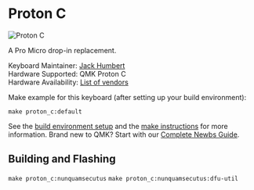 Proton C
===

![Proton C](https://i.imgur.com/xZrjIqa.jpg)

A Pro Micro drop-in replacement.

Keyboard Maintainer: [Jack Humbert](https://github.com/jackhumbert)  
Hardware Supported: QMK Proton C  
Hardware Availability: [List of vendors](https://qmk.fm/proton-c)

Make example for this keyboard (after setting up your build environment):

    make proton_c:default

See the [build environment setup](https://docs.qmk.fm/#/getting_started_build_tools) and the [make instructions](https://docs.qmk.fm/#/getting_started_make_guide) for more information. Brand new to QMK? Start with our [Complete Newbs Guide](https://docs.qmk.fm/#/newbs).

## Building and Flashing
`make proton_c:nunquamsecutus`
`make proton_c:nunquamsecutus:dfu-util`
